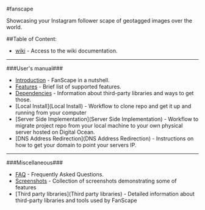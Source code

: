 #fanscape

Showcasing your Instagram follower scape of geotagged images over the world.

##Table of Content:

 - [wiki](wiki) - Access to the wiki documentation.

---
###User's manual###
 - [Introduction](Introduction) - FanScape in a nutshell.
 - [Features](Features) - Brief list of supported features.
 - [Dependencies](Dependencies) - Information about third-party libraries and ways to get those.
 - [Local Install](Local Install) - Workflow to clone repo and get it up and running from your computer
 - [Server Side Implementation](Server Side Implementation) - Workflow to migrate project repo from your local machine to your own physical server hosted on Digital Ocean.
 - [DNS Address Redirection](DNS Address Redirection) - Instructions on how to get your domain to point your servers IP.

---
###Miscellaneous###
 - [FAQ](FAQ) - Frequently Asked Questions.
 - [Screenshots](Screenshots) - Collection of screenshots demonstrating some of features
 - [Third party libraries](Third party libraries) - Detailed information about third-party libraries and tools used by FanScape
